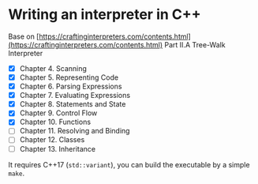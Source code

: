 # Writing an interpreter in C++
Base on [https://craftinginterpreters.com/contents.html](https://craftinginterpreters.com/contents.html) Part II.A Tree-Walk Interpreter
- [x]  Chapter 4. Scanning
- [x]  Chapter 5. Representing Code
- [x]  Chapter 6. Parsing Expressions
- [x]  Chapter 7. Evaluating Expressions
- [x]  Chapter 8. Statements and State
- [x]  Chapter 9. Control Flow
- [x]  Chapter 10. Functions
- [ ]  Chapter 11. Resolving and Binding
- [ ]  Chapter 12. Classes
- [ ]  Chapter 13. Inheritance

It requires C++17 (`std::variant`), you can build the executable by a simple `make`.
